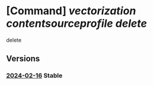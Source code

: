 # [Command] _vectorization contentsourceprofile delete_

delete

## Versions

### [2024-02-16](/Resources/fllm-plane/L2luc3RhbmNlcy97fS9wcm92aWRlcnMvZm91bmRhdGlvbmFsbG0udmVjdG9yaXphdGlvbi9jb250ZW50c291cmNlcHJvZmlsZXMve30=/2024-02-16.xml) **Stable**

<!-- fllm-plane /instances/{}/providers/foundationallm.vectorization/contentsourceprofiles/{} 2024-02-16 -->
